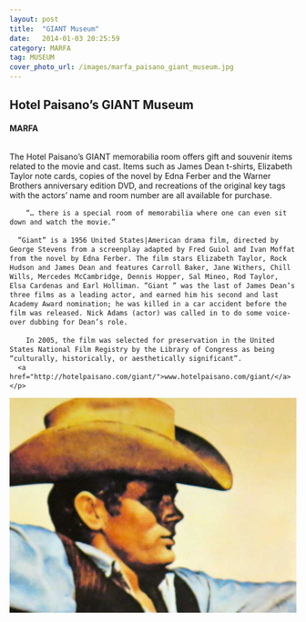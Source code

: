 ```yaml
---
layout: post
title:  "GIANT Museum"
date:   2014-01-03 20:25:59
category: MARFA
tag: MUSEUM
cover_photo_url: /images/marfa_paisano_giant_museum.jpg
---
```


<div class="section-title">
	  <h2>Hotel Paisano’s GIANT Museum</h2>
  	<h4>MARFA</h4>
  	<div class="divider-border"></div>
</div> 
<div class="column small-6">
    <p>
    	The Hotel Paisano’s GIANT memorabilia room offers gift and souvenir items related to the movie and cast. Items such as James Dean t-shirts, Elizabeth Taylor note cards, copies of the novel by Edna Ferber and the Warner Brothers anniversary edition DVD, and recreations of the original key tags with the actors’ name and room number are all available for purchase.

    	“… there is a special room of memorabilia where one can even sit down and watch the movie.”

      ”Giant” is a 1956 United States|American drama film, directed by George Stevens from a screenplay adapted by Fred Guiol and Ivan Moffat from the novel by Edna Ferber. The film stars Elizabeth Taylor, Rock Hudson and James Dean and features Carroll Baker, Jane Withers, Chill Wills, Mercedes McCambridge, Dennis Hopper, Sal Mineo, Rod Taylor, Elsa Cardenas and Earl Holliman. ”Giant ” was the last of James Dean’s three films as a leading actor, and earned him his second and last Academy Award nomination; he was killed in a car accident before the film was released. Nick Adams (actor) was called in to do some voice-over dubbing for Dean’s role.

    	In 2005, the film was selected for preservation in the United States National Film Registry by the Library of Congress as being “culturally, historically, or aesthetically significant”.
      <a href="http://hotelpaisano.com/giant/">www.hotelpaisano.com/giant/</a>
    </p>
<div class="column small-6">
    <img src="/images/marfa_paisano_giant_museum.jpg">
</div>   